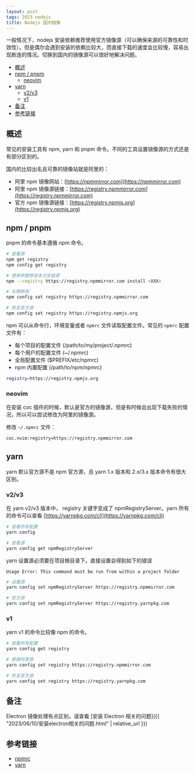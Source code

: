 ```yaml
---
layout: post
tags: 2023 nodejs
title: Nodejs 国内镜像
---
```


一般情况下，nodejs 安装依赖推荐使用官方镜像源（可以确保来源的可靠性和时效性）。但是偶尔会遇到安装的依赖比较大，而直接下载的速度会比较慢，容易出现断连的情况。切换到国内的镜像源可以很好地解决问题。

<!-- vim-markdown-toc GFM -->

- [概述](#概述)
- [npm / pnpm](#npm--pnpm)
  - [neovim](#neovim)
- [yarn](#yarn)
  - [v2/v3](#v2v3)
  - [v1](#v1)
- [备注](#备注)
- [参考链接](#参考链接)

<!-- vim-markdown-toc -->

## 概述

常见的安装工具有 npm, yarn 和 pnpm 命令。不同的工具设置镜像源的方式还是有部分区别的。

国内的比较出名且可靠的镜像站就是阿里的：

- 阿里 npm 镜像网站：[https://npmmirror.com](https://npmmirror.com)
- 阿里 npm 镜像源链接：[https://registry.npmmirror.com](https://registry.npmmirror.com)
- 官方 npm 镜像源链接：[https://registry.npmjs.org](https://registry.npmjs.org)

## npm / pnpm

pnpm 的命令基本遵循 npm 命令。

```sh
# 查看源
npm get registry
npm config get registry

# 使用参数修改本次安装源
npm --registry https://registry.npmmirror.com install <XXX>

# 长期修改
npm config set registry https://registry.npmmirror.com

# 恢复官方源
npm config set registry https://registry.npmjs.org
```

npm 可以从命令行，环境变量或者 `npmrc` 文件读取配置文件。常见的 `npmrc` 配置文件有：

- 每个项目的配置文件 (/path/to/my/project/.npmrc)
- 每个用户的配置文件 (~/.npmrc)
- 全局配置文件 ($PREFIX/etc/npmrc)
- npm 内置配置 (/path/to/npm/npmrc)

```sh
registry=https://registry.npmjs.org
```

### neovim

在安装 coc 插件的时候，默认是官方的镜像源，但是有时候会出现下载失败的情况，所以可以尝试修改为阿里的镜像源。

修改 `~/.npmrc` 文件：

```sh
coc.nvim:registry=https://registry.npmmirror.com
```

## yarn

yarn 默认官方源不是 npm 官方源，且 yarn 1.x 版本和 2.x/3.x 版本命令有很大区别。

### v2/v3

在 yarn v2/v3 版本中， registry 关键字变成了 npmRegistryServer。yarn 所有的命令可以查看 [https://yarnpkg.com/cli](https://yarnpkg.com/cli)

```sh
# 查看所有配置
yarn config

# 查看源
yarn config get npmRegistryServer
```

yarn 设置源必须要在项目根目录下。直接设置会得到如下的错误

```plain
Usage Error: This command must be run from within a project folder
```

```sh
# 设置源
yarn config set npmRegistryServer https://registry.npmmirror.com

# 官方源
yarn config set npmRegistryServer https://registry.yarnpkg.com
```

### v1

yarn v1 的命令比较像 npm 的命令。

```sh
# 查看所有配置
yarn config get registry

# 更换阿里源
yarn config set registry https://registry.npmmirror.com

# 恢复官方源
yarn config set registry https://registry.yarnpkg.com
```

## 备注

Electron 镜像处理有点区别，请查看 [安装 Electron 相关的问题]({{ "2023/06/10/安装electron相关的问题.html" | relative_url }})

## 参考链接

- [npmrc](https://www.npmjs.cn/files/npmrc/)
- [yarn](https://yarnpkg.com/cli)
